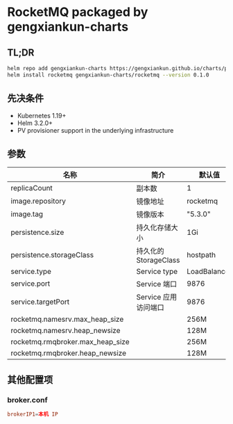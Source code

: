 # RocketMQ packaged by gengxiankun-charts

## TL;DR
```bash
helm repo add gengxiankun-charts https://gengxiankun.github.io/charts/package/
helm install rocketmq gengxiankun-charts/rocketmq --version 0.1.0
```

## 先决条件
- Kubernetes 1.19+
- Helm 3.2.0+
- PV provisioner support in the underlying infrastructure

## 参数

| 名称 | 简介 | 默认值 |
| -- | -- | -- |
| replicaCount | 副本数 | 1 |
| image.repository | 镜像地址 | rocketmq |
| image.tag | 镜像版本 | "5.3.0" |
| persistence.size | 持久化存储大小 | 1Gi |
| persistence.storageClass | 持久化的 StorageClass | hostpath |
| service.type | Service type | LoadBalancer |
| service.port | Service 端口 | 9876 |
| service.targetPort | Service 应用访问端口 | 9876 |
| rocketmq.namesrv.max_heap_size | | 256M |
| rocketmq.namesrv.heap_newsize | | 128M |
| rocketmq.rmqbroker.max_heap_size | | 256M |
| rocketmq.rmqbroker.heap_newsize | | 128M |

## 其他配置项
### broker.conf
```conf
brokerIP1=本机 IP
```